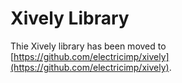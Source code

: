 # Xively Library
Thie Xively library has been moved to [https://github.com/electricimp/xively](https://github.com/electricimp/xively).
